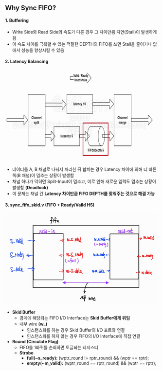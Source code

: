 ## Why Sync FIFO?

#### 1. Buffering

- Write Side와 Read Side의 속도가 다른 경우 그 차이만큼 지연(Stall)이 발생하게 됨
- 이 속도 차이를 극복할 수 있는 적절한 DEPTH의 FIFO를 쓰면 Stall을 줄이거나 없애서 성능을 향상시킬 수 있음

#### 2. Latency Balancing

<img src=img1.png width=500 height=300>
  
- 데이터를 A, B 채널로 나눠서 처리한 뒤 합치는 경우 Latency 차이에 의해 더 빠른 쪽(B 채널)이 멈추는 상황이 발생함
- 채널 하나가 막히면 Split-Input이 멈추고, 이로 인해 새로운 입력도 멈추는 상황이 발생함 **(Deadlock)**
- 이 문제는 채널 간 **Latency 차이만큼 FIFO DEPTH를 맞춰주는 것으로 해결 가능**

#### 3. sync_fifo_skid.v (FIFO + Ready/Vaild HS)

<img src=img2.jpg width=500 height=300>

- **Skid Buffer**
  - 경계에 해당되는 FIFO I/O Interface는 **Skid Buffer에게 위임**
  - 내부 wire **(w\_)**
    - 인스턴스화를 하는 경우 Skid Buffer의 I/O 포트와 연결
    - 인스턴스화를 하지 않는 경우 FIFO의 I/O Interface에 직접 연결
- **Round (Circulate Flag)**
  - FIFO를 1바퀴를 순회하면 토글되는 레지스터
  - **Strobe**
    - **full(~s_ready):** (wptr_round != rptr_round) && (wptr == rptr);
    - **empty(~m_valid):** (wptr_round == rptr_round) && (wptr == rptr);
